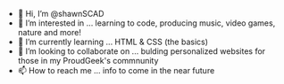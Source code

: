 - 👋 Hi, I’m @shawnSCAD
- 👀 I’m interested in ... learning to code, producing music, video games, nature and more!
- 🌱 I’m currently learning ... HTML & CSS (the basics)
- 💞️ I’m looking to collaborate on ... bulding personalized websites for those in my ProudGeek's commnunity
- 📫 How to reach me ... info to come in the near future

<!---
Aunyia-Fields/Aunyia-Fields is a ✨ special ✨ repository because its `README.md` (this file) appears on your GitHub profile.
You can click the Preview link to take a look at your changes.
--->
